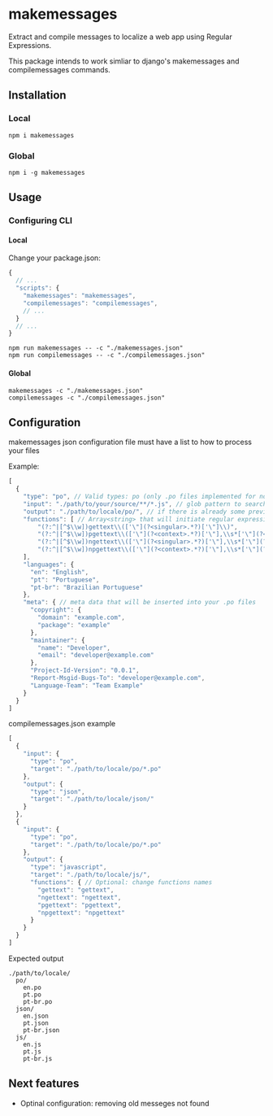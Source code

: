 # makemessages
Extract and compile messages to localize a web app using Regular Expressions.

This package intends to work simliar to django's makemessages and compilemessages commands.

## Installation

### Local
```
npm i makemessages
```

### Global
```
npm i -g makemessages
```

## Usage
### Configuring CLI
#### Local
Change your package.json:
```javascript
{
  // ...
  "scripts": {
    "makemessages": "makemessages",
    "compilemessages": "compilemessages",
    // ...
  }
  // ...
}
```
```
npm run makemessages -- -c "./makemessages.json"
npm run compilemessages -- -c "./compilemessages.json"
```
#### Global
```
makemessages -c "./makemessages.json"
compilemessages -c "./compilemessages.json"
```

## Configuration
makemessages json configuration file must have a list to how to process your files

Example:
```javascript
[
  {
    "type": "po", // Valid types: po (only .po files implemented for now)
    "input": "./path/to/your/source/**/*.js", // glob pattern to search your files
    "output": "./path/to/locale/po/", // if there is already some previous file in this folder, next result will be a merge between existing messages and new found ones
    "functions": [ // Array<string> that will initiate regular expression objects to look for your messages
        "(?:^|[^$\\w])gettext\\(['\"](?<singular>.*?)['\"]\\)",
        "(?:^|[^$\\w])pgettext\\(['\"](?<context>.*?)['\"],\\s*['\"](?<singular>.*?)['\"]\\)",
        "(?:^|[^$\\w])ngettext\\(['\"](?<singular>.*?)['\"],\\s*['\"](?<plural>.*?)['\"],\\s*(?<number>\\d*)\\)",
        "(?:^|[^$\\w])npgettext\\(['\"](?<context>.*?)['\"],\\s*['\"](?<singular>.*?)['\"],\\s*['\"](?<plural>.*?)['\"],\\s*(?<number>\\d*)\\)"
    ],
    "languages": {
      "en": "English",
      "pt": "Portuguese",
      "pt-br": "Brazilian Portuguese"
    },
    "meta": { // meta data that will be inserted into your .po files
      "copyright": {
        "domain": "example.com",
        "package": "example"
      },
      "maintainer": {
        "name": "Developer",
        "email": "developer@example.com"
      },
      "Project-Id-Version": "0.0.1",
      "Report-Msgid-Bugs-To": "developer@example.com",
      "Language-Team": "Team Example"
    }
  }
]
```

compilemessages.json example
```javascript
[
  {
    "input": {
      "type": "po",
      "target": "./path/to/locale/po/*.po" 
    },
    "output": {
      "type": "json",
      "target": "./path/to/locale/json/"
    }
  },
  {
    "input": {
      "type": "po",
      "target": "./path/to/locale/po/*.po" 
    },
    "output": {
      "type": "javascript",
      "target": "./path/to/locale/js/",
      "functions": { // Optional: change functions names
        "gettext": "gettext",
        "ngettext": "ngettext",
        "pgettext": "pgettext",
        "npgettext": "npgettext"
      }
    }
  }
]
```
Expected output
```
./path/to/locale/
  po/
    en.po
    pt.po
    pt-br.po
  json/
    en.json
    pt.json
    pt-br.json
  js/
    en.js
    pt.js
    pt-br.js
```

## Next features
* Optinal configuration: removing old messeges not found